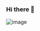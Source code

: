 ### Hi there 👋

      
 ![image](https://github.com/Ismaelhrsilva/Ismaelhrsilva/assets/46013667/c3b76002-175a-4576-b29b-2ee37cd618f9)


<!--
**Ismaelhrsilva/Ismaelhrsilva** is a ✨ _special_ ✨ repository because its `README.md` (this file) appears on your GitHub profile.

Here are some ideas to get you started:

- 🔭 I’m currently working on ...
- 🌱 I’m currently learning ...
- 👯 I’m looking to collaborate on ...
- 🤔 I’m looking for help with ...
- 💬 Ask me about ...
- 📫 How to reach me: ...
- 😄 Pronouns: ...
- ⚡ Fun fact: ...
-->
